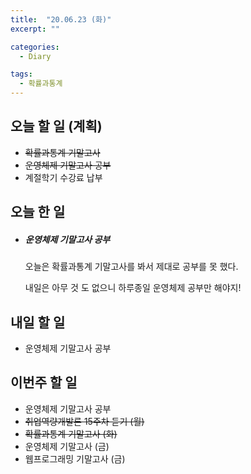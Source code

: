 ```yaml
---
title:  "20.06.23 (화)"
excerpt: ""

categories:
  - Diary

tags:
  - 확률과통계
---
```


## 오늘 할 일 (계획)

- ~~확률과통계 기말고사~~
- ~~운영체제 기말고사 공부~~
- 계절학기 수강료 납부

## 오늘 한 일

- ##### 운영체제 기말고사 공부

  오늘은 확률과통계 기말고사를 봐서 제대로 공부를 못 했다.

  내일은 아무 것 도 없으니 하루종일 운영체제 공부만 해야지!


## 내일 할 일

- 운영체제 기말고사 공부

## 이번주 할 일

- 운영체제 기말고사 공부
- ~~취업역량개발론 15주차 듣기 (월)~~
- ~~확률과통계 기말고사 (화)~~
- 운영체제 기말고사 (금)
- 웹프로그래밍 기말고사 (금)
